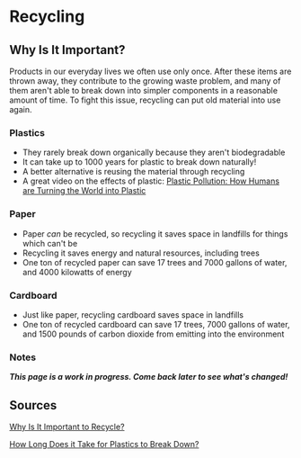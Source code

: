 # Recycling

## Why Is It Important?

Products in our everyday lives we often use only once. After these items are thrown away, they contribute to the growing waste problem, and many of them aren't able to break down into simpler components in a reasonable amount of time. To fight this issue, recycling can put old material into use again.

### Plastics
 - They rarely break down organically because they aren't biodegradable
 - It can take up to 1000 years for plastic to break down naturally!
 - A better alternative is reusing the material through recycling
 - A great video on the effects of plastic: [Plastic Pollution: How Humans are Turning the World into Plastic](https://www.youtube.com/watch?v=RS7IzU2VJIQ&list=PLFs4vir_WsTyXrrpFstD64Qj95vpy-yo1&index=13)

### Paper
 - Paper _can_ be recycled, so recycling it saves space in landfills for things which can't be
 - Recycling it saves energy and natural resources, including trees
 - One ton of recycled paper can save 17 trees and 7000 gallons of water, and 4000 kilowatts of energy

### Cardboard
 - Just like paper, recycling cardboard saves space in landfills
 - One ton of recycled cardboard can save 17 trees, 7000 gallons of water, and 1500 pounds of carbon dioxide from emitting into the environment

### Notes
_**This page is a work in progress. Come back later to see what's changed!**_

## Sources
[Why Is It Important to Recycle?](https://www.greenmatters.com/p/why-is-it-important-to-recycle)

[How Long Does it Take for Plastics to Break Down?](https://alansfactoryoutlet.com/how-long-does-it-take-plastics-to-break-down/)
